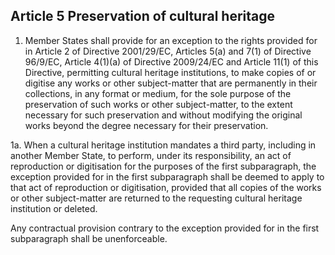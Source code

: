 ## Article 5 Preservation of cultural heritage

1. Member States shall provide for an exception to the rights provided for in Article 2 of Directive 2001/29/EC, Articles 5(a) and 7(1) of Directive 96/9/EC, Article 4(1)(a) of Directive 2009/24/EC and Article 11(1) of this Directive, permitting cultural heritage institutions, to make copies of or digitise any works or other subject-matter that are permanently in their collections, in any format or medium, for the sole purpose of the preservation of such works or other subject-matter, to the extent necessary for such preservation and without modifying the original works beyond the degree necessary for their preservation.

1a. When a cultural heritage institution mandates a third party, including in another Member State, to perform, under its responsibility, an act of reproduction or digitisation for the purposes of the first subparagraph, the exception provided for in the first subparagraph shall be deemed to apply to that act of reproduction or digitisation, provided that all copies of the works or other subject-matter are returned to the requesting cultural heritage institution or deleted.

Any contractual provision contrary to the exception provided for in the first subparagraph shall be unenforceable.
